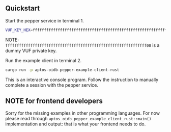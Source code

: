 ## Quickstart

Start the pepper service in terminal 1.
```bash
VUF_KEY_HEX=ffffffffffffffffffffffffffffffffffffffffffffffffffffffffffffff00 cargo run -p aptos-oidb-pepper-service
```
NOTE: `ffffffffffffffffffffffffffffffffffffffffffffffffffffffffffffff00` is a dummy VUF private key.

Run the example client in terminal 2.
```bash
cargo run -p aptos-oidb-pepper-example-client-rust
```
This is an interactive console program.
Follow the instruction to manually complete a session with the pepper service.

## NOTE for frontend developers
Sorry for the missing examples in other programming languages.
For now please read through `aptos_oidb_pepper_example_client_rust::main()` implementation and output:
that is what your frontend needs to do.
